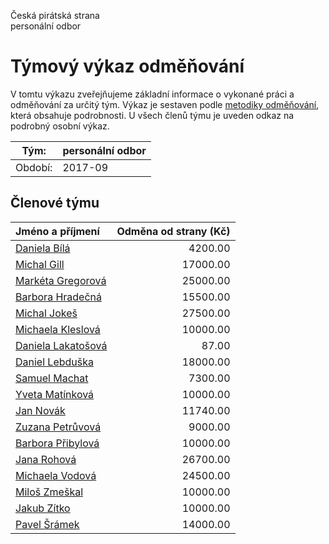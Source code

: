 Česká pirátská strana  
personální odbor

Týmový výkaz odměňování
===========================

V tomtu výkazu zveřejňujeme základní informace o vykonané práci a odměňování
za určitý tým. Výkaz je sestaven podle [metodiky odměňování][metodika],
která obsahuje podrobnosti. U všech členů týmu je uveden odkaz na podrobný osobní výkaz.

Tým:                     | personální odbor
-----------------------  | --------------------
Období:                  | 2017-09

Členové týmu
--------------

| Jméno a příjmení                          |   Odměna od strany (Kč) |
|:------------------------------------------|------------------------:|
| [Daniela Bílá](daniela-bila/)             |                 4200.00 |
| [Michal Gill](michal-gill/)               |                17000.00 |
| [Markéta Gregorová](marketa-gregorova/)   |                25000.00 |
| [Barbora Hradečná](barbora-hradecna/)     |                15500.00 |
| [Michal Jokeš](michal-jokes/)             |                27500.00 |
| [Michaela Kleslová](michaela-kleslova/)   |                10000.00 |
| [Daniela Lakatošová](daniela-lakatosova/) |                   87.00 |
| [Daniel Lebduška](daniel-lebduska/)       |                18000.00 |
| [Samuel Machat](samuel-machat/)           |                 7300.00 |
| [Yveta Matínková](yveta-matinkova/)       |                10000.00 |
| [Jan Novák](jan-novak/)                   |                11740.00 |
| [Zuzana Petrůvová](zuzana-petruvova/)     |                 9000.00 |
| [Barbora Přibylová](barbora-pribylova/)   |                10000.00 |
| [Jana Rohová](jana-rohova/)               |                26700.00 |
| [Michaela Vodová](michaela-vodova/)       |                24500.00 |
| [Miloš Zmeškal](milos-zmeskal/)           |                10000.00 |
| [Jakub Zítko](jakub-zitko/)               |                10000.00 |
| [Pavel Šrámek](pavel-sramek/)             |                14000.00 |


[metodika]: https://redmine.pirati.cz/projects/po/wiki/Odmenovani
